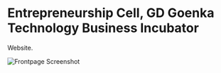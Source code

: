 # Entrepreneurship Cell, GD Goenka Technology Business Incubator

Website.

![Frontpage Screenshot](https://i.imgur.com/pu0Eudc.png)
